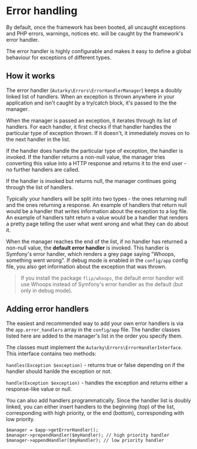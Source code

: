 # Error handling

By default, once the framework has been booted, all uncaught exceptions and PHP errors, warnings, notices etc. will be caught by the framework's error handler.

The error handler is highly configurable and makes it easy to define a global behaviour for exceptions of different types.

## How it works

The error handler (`Autarky\Errors\ErrorHandlerManager`) keeps a doubly linked list of handlers. When an exception is thrown anywhere in your application and isn't caught by a try/catch block, it's passed to the the manager.

When the manager is passed an exception, it iterates through its list of handlers. For each handler, it first checks if that handler handles the particular type of exception thrown. If it doesn't, it immediately moves on to the next handler in the list.

If the handler does handle the particular type of exception, the handler is invoked. If the handler returns a non-null value, the manager tries converting this value into a HTTP response and returns it to the end user - no further handlers are called.

If the handler is invoked but returns null, the manager continues going through the list of handlers.

Typically your handlers will be split into two types - the ones returning null and the ones returning a response. An example of handlers that return null would be a handler that writes information about the exception to a log file. An example of handlers taht return a value would be a handler that renders a pretty page telling the user what went wrong and what they can do about it.

When the manager reaches the end of the list, if no handler has returned a non-null value, the **default error handler** is invoked. This handler is Symfony's error handler, which renders a grey page saying "Whoops, something went wrong". If debug mode is enabled in the `config/app` config file, you also get information about the exception that was thrown.

> If you install the package `flip/whoops`, the default error handler will use Whoops instead of Symfony's error handler as the default (but only in debug mode).

## Adding error handlers

The easiest and recommended way to add your own error handlers is via the `app.error_handlers` array in the `config/app` file. The handler classes listed here are added to the manager's list in the order you specify them.

The classes must implement the `Autarky\Errors\ErrorHandlerInterface`. This interface contains two methods:

`handles(Exception $exception)` - returns true or false depending on if the handler should hanlde the exception or not.

`handle(Exception $exception)` - handles the exception and returns either a response-like value or null.

You can also add handlers programmatically. Since the handler list is doubly linked, you can either insert handlers to the beginning (top) of the list, corresponding with high priority, or the end (bottom), corresponding with low priority.

	$manager = $app->getErrorHandler();
	$manager->prependHandler($myHandler); // high priority handler
	$manager->appendHandler($myHandler); // low priority handler
